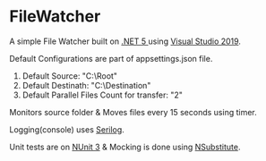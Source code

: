 # FileWatcher
A simple File Watcher built on [.NET 5 ](https://dotnet.microsoft.com/download/dotnet/5.0) using [Visual Studio 2019](https://visualstudio.microsoft.com/downloads/).
 
 Default Configurations are part of appsettings.json file.
 
 1. Default Source: "C:\\Root"
 2. Default Destinath: "C:\\Destination"
 3. Default Parallel Files Count for transfer: "2"
 
 Monitors source folder & Moves files every 15 seconds using timer.
 
 Logging(console) uses [Serilog](https://serilog.net/).
 
 Unit tests are on [NUnit 3](https://nunit.org/)
 & Mocking is done using [NSubstitute](https://nsubstitute.github.io/).
 
 
